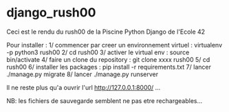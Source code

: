 # django_rush00
Ceci est le rendu du rush00 de la Piscine Python Django de l'Ecole 42

Pour installer :
1/ commencer par creer un environnement virtuel : virtualenv -p python3 rush00
2/ cd rush00
3/ activer le virtual env : source bin/activate
4/ faire un clone du repository : git clone xxxx rush00
5/ cd rush00
6/ installer les packages : pip install -r requirements.txt
7/ lancer ./manage.py migrate
8/ lancer ./manage.py runserver

Il ne reste plus qu'a ouvrir l'url http://127.0.0.1:8000/ ...

NB:  les fichiers de sauvegarde semblent ne pas etre rechargeables...
